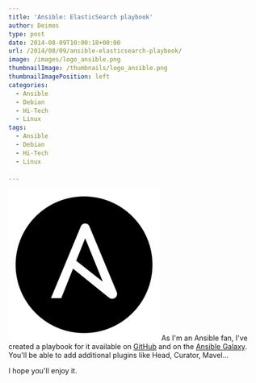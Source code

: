```yaml
---
title: 'Ansible: ElasticSearch playbook'
author: Deimos
type: post
date: 2014-08-09T10:00:18+00:00
url: /2014/08/09/ansible-elasticsearch-playbook/
image: /images/logo_ansible.png
thumbnailImage: /thumbnails/logo_ansible.png
thumbnailImagePosition: left
categories:
  - Ansible
  - Debian
  - Hi-Tech
  - Linux
tags:
  - Ansible
  - Debian
  - Hi-Tech
  - Linux

---
```

![ansible_logo](/images/logo_ansible.png)
As I'm an Ansible fan, I've created a playbook for it available on [GitHub](https://github.com/deimosfr/ansible-elasticsearch) and on the [Ansible Galaxy](https://galaxy.ansible.com/list#/roles/1197). You'll be able to add additional plugins like Head, Curator, Mavel...

I hope you'll enjoy it.